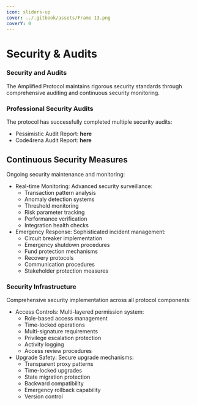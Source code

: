 ```yaml
---
icon: sliders-up
cover: ../.gitbook/assets/Frame 13.png
coverY: 0
---
```


# Security & Audits

### Security and Audits

The Amplified Protocol maintains rigorous security standards through comprehensive auditing and continuous security monitoring.

### **Professional Security Audits**

The protocol has successfully completed multiple security audits:

* Pessimistic Audit Report: **here**
* Code4rena Audit Report: **here**

## **Continuous Security Measures**

Ongoing security maintenance and monitoring:

* Real-time Monitoring: Advanced security surveillance:
  * Transaction pattern analysis
  * Anomaly detection systems
  * Threshold monitoring
  * Risk parameter tracking
  * Performance verification
  * Integration health checks
* Emergency Response: Sophisticated incident management:
  * Circuit breaker implementation
  * Emergency shutdown procedures
  * Fund protection mechanisms
  * Recovery protocols
  * Communication procedures
  * Stakeholder protection measures

### **Security Infrastructure**

Comprehensive security implementation across all protocol components:

* Access Controls: Multi-layered permission system:
  * Role-based access management
  * Time-locked operations
  * Multi-signature requirements
  * Privilege escalation protection
  * Activity logging
  * Access review procedures
* Upgrade Safety: Secure upgrade mechanisms:
  * Transparent proxy patterns
  * Time-locked upgrades
  * State migration protection
  * Backward compatibility
  * Emergency rollback capability
  * Version control
